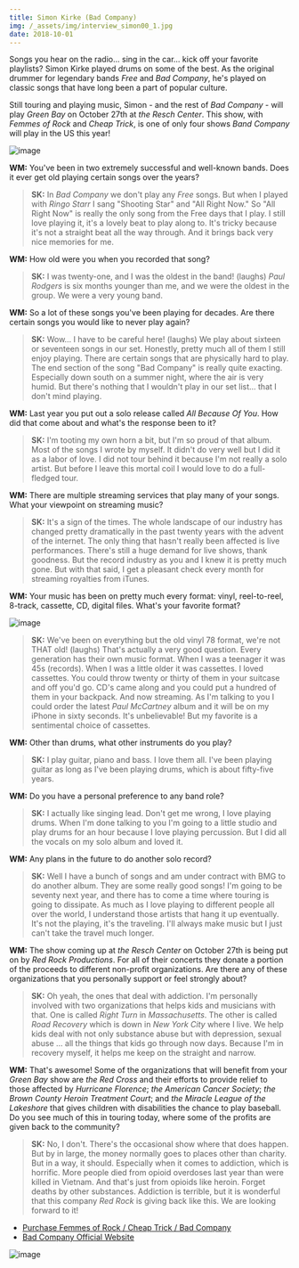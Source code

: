 ```yaml
---
title: Simon Kirke (Bad Company)
img: /_assets/img/interview_simon00_1.jpg
date: 2018-10-01
---
```


Songs you hear on the radio... sing in the car... kick off your favorite playlists? Simon Kirke played drums on some of the best. As the original drummer for legendary bands *Free* and *Bad Company*, he's played on classic songs that have long been a part of popular culture. 

Still touring and playing music, Simon - and the rest of *Bad Company* - will play *Green Bay* on October 27th at *the Resch Center*. This show, with *Femmes of Rock* and *Cheap Trick*, is one of only four shows *Band Company* will play in the US this year! 

![image](/_assets/img/interview_simon1.jpg)

**WM:**
You've been in two extremely successful and well-known bands. Does it ever get old playing certain songs over the years?

> **SK:** In *Bad Company* we don't play any *Free* songs. But when I played with *Ringo Starr* I sang "Shooting Star" and "All Right Now." So "All Right Now" is really the only song from the Free days that I play. I still love playing it, it's a lovely beat to play along to. It's tricky because it's not a straight beat all the way through. And it brings back very nice memories for me.

**WM:**
How old were you when you recorded that song?

> **SK:** I was twenty-one, and I was the oldest in the band! (laughs) *Paul Rodgers* is six months younger than me, and we were the oldest in the group. We were a very young band.

**WM:**
So a lot of these songs you've been playing for decades. Are there certain songs you would like to never play again?

> **SK:** Wow… I have to be careful here! (laughs) We play about sixteen or seventeen songs in our set. Honestly, pretty much all of them I still enjoy playing. There are certain songs that are physically hard to play. The end section of the song "Bad Company" is really quite exacting. Especially down south on a summer night, where the air is very humid. But there's nothing that I wouldn't play in our set list... that I don't mind playing.

**WM:**
Last year you put out a solo release called *All Because Of You*. How did that come about and what's the response been to it?

> **SK:** I'm tooting my own horn a bit, but I'm so proud of that album. Most of the songs I wrote by myself. It didn't do very well but I did it as a labor of love. I did not tour behind it because I'm not really a solo artist. But before I leave this mortal coil I would love to do a full-fledged tour. 

**WM:**
There are multiple streaming services that play many of your songs. What your viewpoint on streaming music?

> **SK:** It's a sign of the times. The whole landscape of our industry has changed pretty dramatically in the past twenty years with the advent of the internet. The only thing that hasn't really been affected is live performances. There's still a huge demand for live shows, thank goodness. But the record industry as you and I knew it is pretty much gone. But with that said, I get a pleasant check every month for streaming royalties from iTunes. 

**WM:**
Your music has been on pretty much every format: vinyl, reel-to-reel, 8-track, cassette, CD, digital files. What's your favorite format? 

![image](/_assets/img/interview_simon2.jpg)

> **SK:** We've been on everything but the old vinyl 78 format, we're not THAT old! (laughs) That's actually a very good question. Every generation has their own music format. When I was a teenager it was 45s (records). When I was a little older it was cassettes. I loved cassettes. You could throw twenty or thirty of them in your suitcase and off you'd go. CD's came along and you could put a hundred of them in your backpack. And now streaming. As I'm talking to you I could order the latest *Paul McCartney* album and it will be on my iPhone in sixty seconds. It's unbelievable! But my favorite is a sentimental choice of cassettes.

**WM:**
Other than drums, what other instruments do you play?

> **SK:** I play guitar, piano and bass. I love them all. I've been playing guitar as long as I've been playing drums, which is about fifty-five years. 

**WM:**
Do you have a personal preference to any band role?

> **SK:** I actually like singing lead. Don't get me wrong, I love playing drums. When I'm done talking to you I'm going to a little studio and play drums for an hour because I love playing percussion. But I did all the vocals on my solo album and loved it. 

**WM:**
Any plans in the future to do another solo record? 

> **SK:** Well I have a bunch of songs and am under contract with BMG to do another album. They are some really good songs! I'm going to be seventy next year, and there has to come a time where touring is going to dissipate. As much as I love playing to different people all over the world, I understand those artists that hang it up eventually. It's not the playing, it's the traveling. I'll always make music but I just can't take the travel much longer.

**WM:**
The show coming up at *the Resch Center* on October 27th is being put on by *Red Rock Productions*. For all of their concerts they donate a portion of the proceeds to different non-profit organizations. Are there any of these organizations that you personally support or feel strongly about?

> **SK:** Oh yeah, the ones that deal with addiction. I'm personally involved with two organizations that helps kids and musicians with that. One is called *Right Turn* in *Massachusetts*. The other is called *Road Recovery* which is down in *New York City* where I live. We help kids deal with not only substance abuse but with depression, sexual abuse … all the things that kids go through now days. Because I'm in recovery myself, it helps me keep on the straight and narrow. 

**WM:**
That's awesome! Some of the organizations that will benefit from your *Green Bay* show are *the Red Cross* and their efforts to provide relief to those affected by *Hurricane Florence*; *the American Cancer Society*; *the Brown County Heroin Treatment Court*; and *the Miracle League of the Lakeshore* that gives children with disabilities the chance to play baseball. Do you see much of this in touring today, where some of the profits are given back to the community? 

> **SK:** No, I don't. There's the occasional show where that does happen. But by in large, the money normally goes to places other than charity. But in a way, it should. Especially when it comes to addiction, which is horrific. More people died from opioid overdoses last year than were killed in Vietnam. And that's just from opioids like heroin. Forget deaths by other substances. Addiction is terrible, but it is wonderful that this company *Red Rock* is giving back like this. We are looking forward to it! 

* [Purchase Femmes of Rock / Cheap Trick / Bad Company](https://ev3.evenue.net/cgi-bin/ncommerce3/SEGetEventInfo?ticketCode=GS%3APMI%3ARC18%3ABC1027%3A&linkID=pmi&_ga=2.24874872.390719034.1536689239-510396394.1536689239)
* [Bad Company Official Website](http://www.badcompany.com/)

![image](/_assets/img/interview_simon3.jpg)